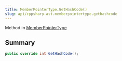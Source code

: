 ```yaml
---
title: MemberPointerType.GetHashCode()
slug: api/cppsharp.ast.memberpointertype.gethashcode
---
```

Method in [MemberPointerType](/api/cppsharp/ast/memberpointertype)

## Summary



```csharp
public override int GetHashCode();
```

